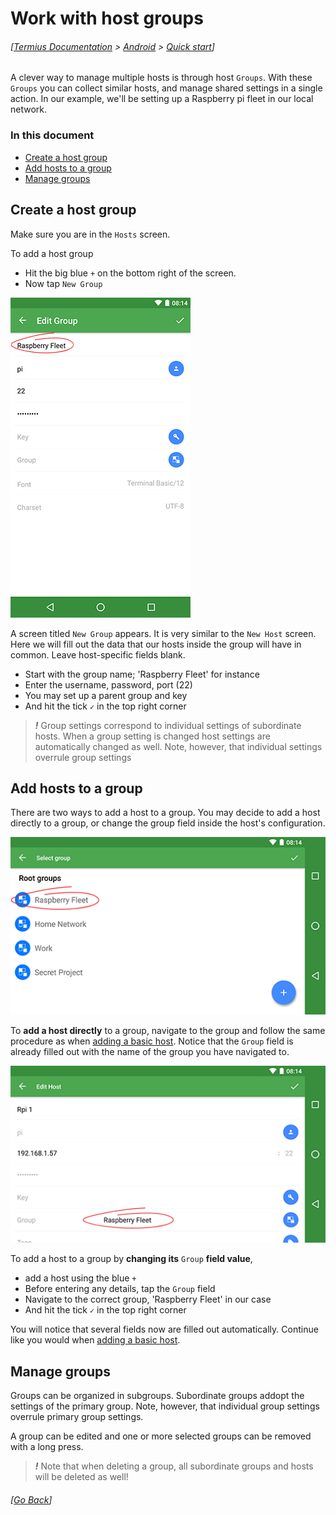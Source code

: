 # Work with host groups
###### [[Termius Documentation](../../README.md) > [Android](../README.md) > [Quick start](README.md)]

A clever way to manage multiple hosts is through host `Groups`. With these `Groups` you can collect similar hosts, and manage shared settings in a single action. In our example, we'll be setting up a Raspberry pi fleet in our local network.

### In this document
* [Create a host group](#create-a-host-group)
* [Add hosts to a group](#add-hosts-to-a-group)
* [Manage groups](#manage-groups)

## Create a host group
Make sure you are in the `Hosts` screen.

To add a host group
* Hit the big blue `+` on the bottom right of the screen.
* Now tap `New Group`

![Group configuration](../.images/screenshots/groups01.png)

A screen titled `New Group` appears. It is very similar to the `New Host` screen. Here we will fill out the data that our hosts inside the group will have in common. Leave host-specific fields blank.

* Start with the group name; 'Raspberry Fleet' for instance
* Enter the username, password, port (22)
* You may set up a parent group and key
* And hit the tick `✓` in the top right corner

> ***!*** Group settings correspond to individual settings of subordinate hosts. When a group setting is changed host settings are automatically changed as well. Note, however, that individual settings overrule group settings

## Add hosts to a group

There are two ways to add a host to a group. You may decide to add a host directly to a group, or change the group field inside the host's configuration.

![Select group](../.images/screenshots/groups02.png)

To **add a host directly** to a group, navigate to the group and follow the same procedure as when [adding a basic host](basic_host.md). Notice that the `Group` field is already filled out with the name of the group you have navigated to.

![Group value](../.images/screenshots/groups03.png)

To add a host to a group by **changing its** `Group` **field value**,
* add a host using the blue `+`
* Before entering any details, tap the `Group` field
* Navigate to the correct group, 'Raspberry Fleet' in our case
* And hit the tick `✓` in the top right corner

You will notice that several fields now are filled out automatically. Continue like you would when [adding a basic host](basic_host.md).

## Manage groups

Groups can be organized in subgroups. Subordinate groups addopt the settings of the primary group. Note, however, that individual group settings overrule primary group settings.

A group can be edited and one or more selected groups can be removed with a long press.

> ***!*** Note that when deleting a group, all subordinate groups and hosts will be deleted as well!

###### [[Go Back](README.md)]
